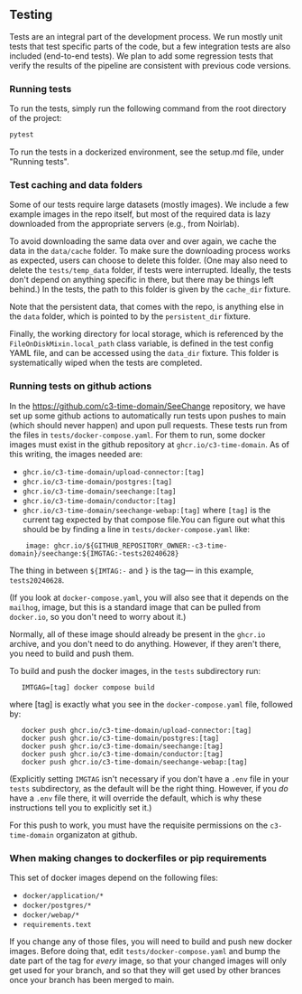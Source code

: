 ## Testing

Tests are an integral part of the development process. 
We run mostly unit tests that test specific parts of the code, 
but a few integration tests are also included (end-to-end tests). 
We plan to add some regression tests that verify the results 
of the pipeline are consistent with previous code versions. 

### Running tests

To run the tests, simply run the following command from the root directory of the project:

```bash
pytest
```

To run the tests in a dockerized environment, see the setup.md file, under "Running tests". 

### Test caching and data folders

Some of our tests require large datasets (mostly images). 
We include a few example images in the repo itself, 
but most of the required data is lazy downloaded from 
the appropriate servers (e.g., from Noirlab). 

To avoid downloading the same data over and over again, we cache the
data in the `data/cache` folder.  To make sure the downloading process
works as expected, users can choose to delete this folder. (One may also
need to delete the `tests/temp_data` folder, if tests were interrupted.
Ideally, the tests don't depend on anything specific in there, but there
may be things left behind.)  In the tests, the path to this folder is
given by the `cache_dir` fixture.

Note that the persistent data, that comes with the 
repo, is anything else in the `data` folder, 
which is pointed to by the `persistent_dir` fixture. 

Finally, the working directory for local storage, 
which is referenced by the `FileOnDiskMixin.local_path` 
class variable, is defined in the test config YAML file, 
and can be accessed using the `data_dir` fixture. 
This folder is systematically wiped when the tests
are completed. 

### Running tests on github actions

In the https://github.com/c3-time-domain/SeeChange repository, we have set up some github actions to automatically run tests upon pushes to main (which should never happen) and upon pull requests.  These tests run from the files in `tests/docker-compose.yaml`.  For them to run, some docker images must exist in the github repository at `ghcr.io/c3-time-domain`.  As of this writing, the images needed are:
* `ghcr.io/c3-time-domain/upload-connector:[tag]`
* `ghcr.io/c3-time-domain/postgres:[tag]`
* `ghcr.io/c3-time-domain/seechange:[tag]`
* `ghcr.io/c3-time-domain/conductor:[tag]`
* `ghcr.io/c3-time-domain/seechange-webap:[tag]`
where `[tag]` is the current tag expected by that compose file.You can figure out what this should be by finding a line in `tests/docker-compose.yaml` like:
```
    image: ghcr.io/${GITHUB_REPOSITORY_OWNER:-c3-time-domain}/seechange:${IMGTAG:-tests20240628}
```
The thing in between `${IMTAG:-` and `}` is the tag— in this example, `tests20240628`.

(If you look at `docker-compose.yaml`, you will also see that it depends on the `mailhog`, image, but this is a standard image that can be pulled from `docker.io`, so you don't need to worry about it.)

Normally, all of these image should already be present in the `ghcr.io` archive, and you don't need to do anything.  However, if they aren't there, you need to build and push them.

To build and push the docker images, in the `tests` subdirectory run:
```
   IMTGAG=[tag] docker compose build
```
where [tag] is exactly what you see in the `docker-compose.yaml` file, followed by:
```
   docker push ghcr.io/c3-time-domain/upload-connector:[tag]
   docker push ghcr.io/c3-time-domain/postgres:[tag]
   docker push ghcr.io/c3-time-domain/seechange:[tag]
   docker push ghcr.io/c3-time-domain/conductor:[tag]
   docker push ghcr.io/c3-time-domain/seechange-webap:[tag]
```

(Explicitly setting `IMGTAG` isn't necessary if you don't have a `.env` file in your `tests` subdirectory, as the default will be the right thing.  However, if you _do_ have a `.env` file there, it will override the default, which is why these instructions tell you to explicitly set it.)

For this push to work, you must have the requisite permissions on the `c3-time-domain` organizaton at github.

### When making changes to dockerfiles or pip requirements

This set of docker images depend on the following files:
* `docker/application/*`
* `docker/postgres/*`
* `docker/webap/*`
* `requirements.text`

If you change any of those files, you will need to build and push new docker images.  Before doing that, edit `tests/docker-compose.yaml` and bump the date part of the tag for _every_ image, so that your changed images will only get used for your branch, and so that they will get used by other brances once your branch has been merged to main.
